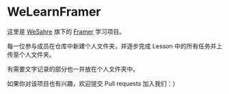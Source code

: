 # WeLearnFramer

这里是 [WeSahre](http://zhuanlan.zhihu.com/weshare/19903867) 旗下的 [Framer](https://framerjs.com/) 学习项目。

每一位参与成员在仓库中新建个人文件夹，并逐步完成 Lesson 中的所有任务并上传至个人文件夹。

有需要文字记录的部分也一并放在个人文件夹中。

如果你对该项目也有兴趣，欢迎提交 Pull requests 加入我们：）
